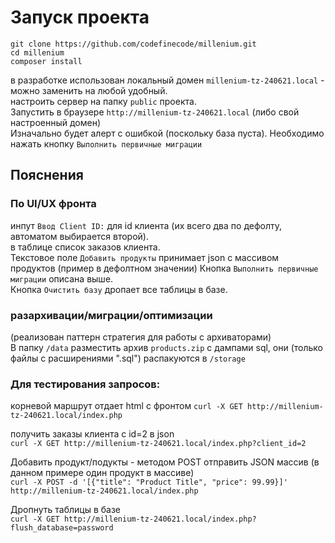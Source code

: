 # Запуск проекта

```
git clone https://github.com/codefinecode/millenium.git  
cd millenium
composer install
```
в разработке использован локальный домен `millenium-tz-240621.local` - можно заменить на любой удобный.  
настроить сервер на папку `public` проекта.  
Запустить в браузере `http://millenium-tz-240621.local` (либо свой настроенный домен)  
Изначально будет алерт с ошибкой (поскольку база пуста). Необходимо нажать кнопку `Выполнить первичные миграции` 

## Пояснения
### По UI/UX фронта
инпут `Ввод Client ID:` для id клиента (их всего два по дефолту, автоматом выбирается второй).  
в таблице список заказов клиента.  
Текстовое поле `Добавить продукты` принимает json с массивом продуктов (пример в дефолтном значении)
Кнопка `Выполнить первичные миграции` описана выше.  
Кнопка `Очистить базу` дропает все таблицы в базе.  

### разархивации/миграции/оптимизации
(реализован паттерн стратегия для работы с архиваторами)     
В папку `/data` разместить архив `products.zip` с дампами sql, они (только файлы с расширениями ".sql") распакуются в `/storage`

### Для тестирования запросов:
корневой маршрут отдает html с фронтом
`curl -X GET http://millenium-tz-240621.local/index.php`  

получить заказы клиента с id=2 в json   
`curl -X GET http://millenium-tz-240621.local/index.php?client_id=2`

Добавить продукт/подукты - методом POST отправить JSON массив (в данном примере один продукт в массиве)  
`curl -X POST -d '[{"title": "Product Title", "price": 99.99}]' http://millenium-tz-240621.local/index.php`  

Дропнуть таблицы в базе  
`curl -X GET http://millenium-tz-240621.local/index.php?flush_database=password`  